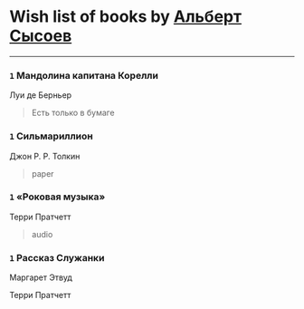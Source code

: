 # Wish list of books by [Альберт Сысоев](http://vk.com/id47446642)
---

### `1` Мандолина капитана Корелли
Луи де Берньер
> Есть только в бумаге

### `1` Сильмариллион
Джон Р. Р. Толкин
> paper

### `1` «Роковая музыка»
Терри Пратчетт
> audio

### `1` Рассказ Служанки
Маргарет Этвуд

Терри Пратчетт

